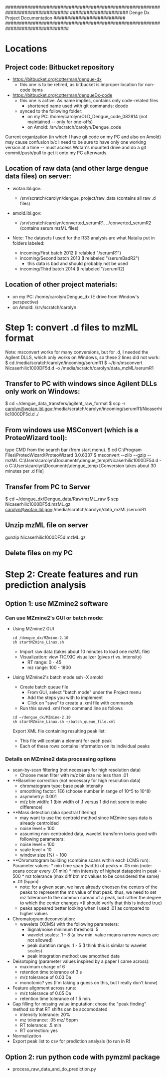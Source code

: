 ###############################################################################
##################### Denge Dx Project Documentation ##########################
###############################################################################

Locations
=========

## Project code: Bitbucket repository
* https://bitbucket.org/cotterman/dengue-dx 
    * this one is to be retired, as bitbucket is improper location for non-code items
* https://bitbucket.org/cotterman/dengueDx-code
    * this one is active. As name implies, contains only code-related files
        * shortened name used with git commands: dcode
    * synced to the following folder:
        * on my PC: /home/carolyn/OLD_Dengue_code_082814 (not maintained -- only for one-offs)
        * on Amold: /srv/scratch/carolyn/Dengue_code

Current organization (in which I have git code on my PC and also on Amold)
may cause confusion b/c I need to be sure to have only one working version at a time -- 
must access Wotan's mounted drive and do a git commit/push/pull to get it onto my PC afterwards.


## Location of raw data (and other large dengue data files) on server: 
* wotan.lbl.gov: 
    * /srv/scratch/carolyn/dengue_project/raw_data (contains all raw .d files)
* amold.lbl.gov:
    * /srv/scratch/carolyn/converted_serumR1, ../converted_serumR2 (contains serum mzML files)

* Note: The datasets I used for the R33 analysis are what Natalia put in folders labeled:
    * incoming/First batch 2012 (I relabled "/serumR1")
    * incoming/Second batch 2013 (I relabeled "/serumBadR2")
        * this data is bad and should probably not be used
    * incoming/Third batch 2014 (I relabeled "/serumR2)

## Location of other project materials:
* on my PC: /home/carolyn/Dengue_dx (E drive from Window's perspective)
* on Amold: /srv/scratch/carolyn


Step 1: convert .d files to mzML format 
========================================

Note: msconvert works for many conversions, but for .d, I needed the Agilent DLLS, which only works on Windows, so these 2 lines did not work:
  $ cd /media/scratch/carolyn/incoming/serumR1
  $ ~/bin/msconvert Nicaserhilic1000DF5d.d -o /media/scratch/carolyn/data_mzML/serumR1

## Transfer to PC with windows since Agilent DLLs only work on Windows:
$ cd ~/dengue_data_transfers/agilent_raw_format
$ scp -r carolyn@wotan.lbl.gov:/media/scratch/carolyn/incoming/serumR1/Nicaserhilic1000DF5d.d ./

## From windows use MSConvert (which is a ProteoWizard tool):
type CMD from the search bar (from start menu).
$ cd C:\Program Files\ProteoWizard\ProteoWizard 3.0.6337
$ msconvert --zlib --gzip --mzML C:\Users\carolyn\Documents\dengue_temp\Nicaserhilic1000DF5d.d -o C:\Users\carolyn\Documents\dengue_temp
[Conversion takes about 30 minutes per .d file]

## Transfer from PC to Server
$ cd ~/dengue_dx/Dengue_data/Raw/mzML_raw
$ scp Nicaserhilic1000DF5d.mzML.gz carolyn@wotan.lbl.gov:/media/scratch/carolyn/data_mzML/serumR1

## Unzip mzML file on server
gunzip Nicaserhilic1000DF5d.mzML.gz

## Delete files on my PC



Step 2: Create features and run prediction analysis
===================================================

## Option 1: use MZmine2 software

### Can use MZmine2's GUI or batch mode:

* Using MZmine2 GUI
    ```
    cd /dengue_dx/MZmine-2.10
    sh startMZmine_Linux.sh
    ```
    * Import raw data (takes about 10 minutes to load one mzML file)
    * Visualization: view TIC/XIC visualizer (gives rt vs. intensity) 
       * RT range: 0 - 45
       * mz range: 100 - 1800

* Using MZmine2's batch mode
    ssh -X amold

    * Create batch queue file
       * From GUI, select "batch mode" under the Project menu
       * Add the steps you with to implement
       * Click on "save" to create a .xml file with commands
    * Run this saved .xml from command line as follows
    ```
    cd ~/dengue_dx/MZmine-2.10
    sh startMZmine_Linux.sh ~/batch_queue_file.xml
    ```
    Export XML file containing resulting peak list:
    * This file will contain a <row> element for each peak
    * Each of these rows contains information on its individual peaks

### Details on MZmine2 data processing options

* scan-by-scan filtering (not necessary for high resolution data)
   * Choose mean filter with m/z bin size no less than .01
* **Baseline correction (not necessary for high resolution data)
   * chromatogram type: base peak intensity
   * smoothing factor: 1E6 (choose number in range of 10^5 to 10^8)
   * asymmetry: 0.001
   * m/z bin width: 1 (bin width of .1 versus 1 did not seem to make difference)
* **Mass detection (aka spectral filtering)
   * may want to use the centroid method since MZmine says data is already centroided
	* noise level = 100
   * assuming non-centroided data, wavelet transform looks good with following parameters:
	* noise level = 100
	* scale level = 10
	* window size (%) = 100
* **Chromatogram building (combine scans within each LCMS run):  
   Parameter values:
      * min time span (width) of peaks = .05 min (note: scans occur every .01 min)
      * min intensity of highest datapoint in peak = 500
      * mz tolerance (max diff btn mz values to be considered the same) = .01 (5ppm)
	* note: for a given scan, we have already choosen the centers of the peaks 
 	  to represent the mz value of that peak.  thus, we need to set mz tolerance
	  to the common spread of a peak, but rather the degree to which the center changes 
        *(I should verify that this is indeed true)
	* peaks appeared better looking when I used .01 as compared to higher values
* Chromatogram deconvolution: 
   * wavelets (XCMS) with the following parameters:
       * Signal/noise minimum threshold: 5
       * wavelet scales: .1 - 8 (a low min. value means narrow waves are not allowed)
       * peak duration range: .1 - 5 (I think this is similar to wavelet scales)
       * peak integration method: use smoothed data
* Deisotoping (parameter values inspired by a paper I came across): 
   * maximum charge of 6
   * retention time tolerance of 3 s
   * m/z tolerance of 0.03 Da
   * monotonic?  yes (I'm taking a guess on this, but I really don't know)
* Feature alignment across runs:
   * m/z tolerance of 0.05 Da
   * retention time tolerance of 1.5 min.
* Gap filling for missing value imputation: chose the "peak finding" method so that RT shifts can be accomodated
   * intensity tolerance: 20%
   * mz tolerance: .05 mz/ 5ppm
   * RT tolerance: .5 min
   * RT correction: yes
* Normalization
* Export peak list to csv for prediction analysis (to run in R)


## Option 2: run python code with pymzml package

* process_raw_data_and_do_prediction.py






